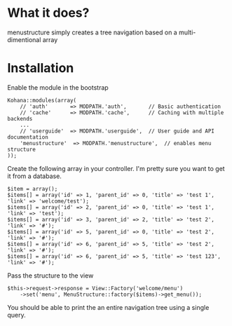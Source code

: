# What it does?

menustructure simply creates a tree navigation based on a multi-dimentional array

# Installation

Enable the module in the bootstrap

	Kohana::modules(array(
		// 'auth'       => MODPATH.'auth',       // Basic authentication
		// 'cache'      => MODPATH.'cache',      // Caching with multiple backends
		...
		// 'userguide'  => MODPATH.'userguide',  // User guide and API documentation
		'menustructure'  => MODPATH.'menustructure',  // enables menu structure
	));

Create the following array in your controller. I'm pretty sure you want to get it from a database.

	$item = array();
	$items[] = array('id' => 1, 'parent_id' => 0, 'title' => 'test 1', 'link' => 'welcome/test');
	$items[] = array('id' => 2, 'parent_id' => 0, 'title' => 'test 1', 'link' => 'test');
	$items[] = array('id' => 3, 'parent_id' => 2, 'title' => 'test 2', 'link' => '#');
	$items[] = array('id' => 5, 'parent_id' => 0, 'title' => 'test 2', 'link' => '#');
	$items[] = array('id' => 6, 'parent_id' => 5, 'title' => 'test 2', 'link' => '#');
	$items[] = array('id' => 6, 'parent_id' => 5, 'title' => 'test 123', 'link' => '#');

Pass the structure to the view

	$this->request->response = View::Factory('welcome/menu')
		->set('menu', MenuStructure::factory($items)->get_menu());

You should be able to print the an entire navigation tree using a single query.